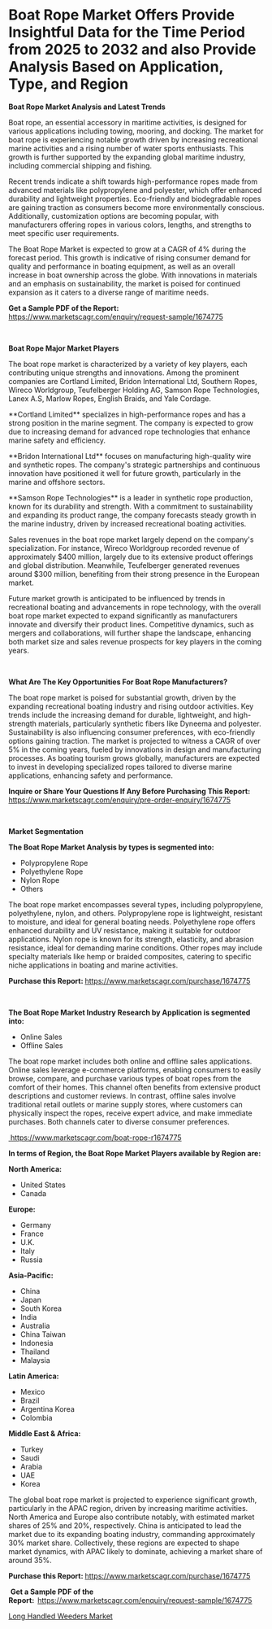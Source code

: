 <p><h1>Boat Rope Market Offers Provide Insightful Data for the Time Period from 2025 to 2032 and also Provide Analysis Based on Application, Type, and Region</h1></p><p><strong>Boat Rope Market Analysis and Latest Trends</strong></p>
<p><p>Boat rope, an essential accessory in maritime activities, is designed for various applications including towing, mooring, and docking. The market for boat rope is experiencing notable growth driven by increasing recreational marine activities and a rising number of water sports enthusiasts. This growth is further supported by the expanding global maritime industry, including commercial shipping and fishing. </p><p>Recent trends indicate a shift towards high-performance ropes made from advanced materials like polypropylene and polyester, which offer enhanced durability and lightweight properties. Eco-friendly and biodegradable ropes are gaining traction as consumers become more environmentally conscious. Additionally, customization options are becoming popular, with manufacturers offering ropes in various colors, lengths, and strengths to meet specific user requirements.</p><p>The Boat Rope Market is expected to grow at a CAGR of 4% during the forecast period. This growth is indicative of rising consumer demand for quality and performance in boating equipment, as well as an overall increase in boat ownership across the globe. With innovations in materials and an emphasis on sustainability, the market is poised for continued expansion as it caters to a diverse range of maritime needs.</p></p>
<p><strong>Get a Sample PDF of the Report:&nbsp;</strong> <a href="https://www.marketscagr.com/enquiry/request-sample/1674775?utm_campaign=3550&utm_medium=2&utm_source=Github&utm_content=ia&utm_term=25032025&utm_id=boat-rope">https://www.marketscagr.com/enquiry/request-sample/1674775</a></p>
<p>&nbsp;</p>
<p><strong>Boat Rope Major Market Players</strong></p>
<p><p>The boat rope market is characterized by a variety of key players, each contributing unique strengths and innovations. Among the prominent companies are Cortland Limited, Bridon International Ltd, Southern Ropes, Wireco Worldgroup, Teufelberger Holding AG, Samson Rope Technologies, Lanex A.S, Marlow Ropes, English Braids, and Yale Cordage.</p><p>**Cortland Limited** specializes in high-performance ropes and has a strong position in the marine segment. The company is expected to grow due to increasing demand for advanced rope technologies that enhance marine safety and efficiency. </p><p>**Bridon International Ltd** focuses on manufacturing high-quality wire and synthetic ropes. The company's strategic partnerships and continuous innovation have positioned it well for future growth, particularly in the marine and offshore sectors. </p><p>**Samson Rope Technologies** is a leader in synthetic rope production, known for its durability and strength. With a commitment to sustainability and expanding its product range, the company forecasts steady growth in the marine industry, driven by increased recreational boating activities.</p><p>Sales revenues in the boat rope market largely depend on the company's specialization. For instance, Wireco Worldgroup recorded revenue of approximately $400 million, largely due to its extensive product offerings and global distribution. Meanwhile, Teufelberger generated revenues around $300 million, benefiting from their strong presence in the European market. </p><p>Future market growth is anticipated to be influenced by trends in recreational boating and advancements in rope technology, with the overall boat rope market expected to expand significantly as manufacturers innovate and diversify their product lines. Competitive dynamics, such as mergers and collaborations, will further shape the landscape, enhancing both market size and sales revenue prospects for key players in the coming years.</p></p>
<p>&nbsp;</p>
<p><strong>What Are The Key Opportunities For Boat Rope Manufacturers?</strong></p>
<p><p>The boat rope market is poised for substantial growth, driven by the expanding recreational boating industry and rising outdoor activities. Key trends include the increasing demand for durable, lightweight, and high-strength materials, particularly synthetic fibers like Dyneema and polyester. Sustainability is also influencing consumer preferences, with eco-friendly options gaining traction. The market is projected to witness a CAGR of over 5% in the coming years, fueled by innovations in design and manufacturing processes. As boating tourism grows globally, manufacturers are expected to invest in developing specialized ropes tailored to diverse marine applications, enhancing safety and performance.</p></p>
<p><strong>Inquire or Share Your Questions If Any Before Purchasing This Report:</strong> <a href="https://www.marketscagr.com/enquiry/pre-order-enquiry/1674775?utm_campaign=3550&utm_medium=2&utm_source=Github&utm_content=ia&utm_term=25032025&utm_id=boat-rope">https://www.marketscagr.com/enquiry/pre-order-enquiry/1674775</a></p>
<p>&nbsp;</p>
<p><strong>Market Segmentation</strong></p>
<p><strong>The Boat Rope Market Analysis by types is segmented into:</strong></p>
<p><ul><li>Polypropylene Rope</li><li>Polyethylene Rope</li><li>Nylon Rope</li><li>Others</li></ul></p>
<p><p>The boat rope market encompasses several types, including polypropylene, polyethylene, nylon, and others. Polypropylene rope is lightweight, resistant to moisture, and ideal for general boating needs. Polyethylene rope offers enhanced durability and UV resistance, making it suitable for outdoor applications. Nylon rope is known for its strength, elasticity, and abrasion resistance, ideal for demanding marine conditions. Other ropes may include specialty materials like hemp or braided composites, catering to specific niche applications in boating and marine activities.</p></p>
<p><strong>Purchase this Report:&nbsp;</strong><a href="https://www.marketscagr.com/purchase/1674775?utm_campaign=3550&utm_medium=2&utm_source=Github&utm_content=ia&utm_term=25032025&utm_id=boat-rope">https://www.marketscagr.com/purchase/1674775</a></p>
<p>&nbsp;</p>
<p><strong>The Boat Rope Market Industry Research by Application is segmented into:</strong></p>
<p><ul><li>Online Sales</li><li>Offline Sales</li></ul></p>
<p><p>The boat rope market includes both online and offline sales applications. Online sales leverage e-commerce platforms, enabling consumers to easily browse, compare, and purchase various types of boat ropes from the comfort of their homes. This channel often benefits from extensive product descriptions and customer reviews. In contrast, offline sales involve traditional retail outlets or marine supply stores, where customers can physically inspect the ropes, receive expert advice, and make immediate purchases. Both channels cater to diverse consumer preferences.</p></p>
<p><a href="https://www.marketscagr.com/boat-rope-r1674775?utm_campaign=3550&utm_medium=2&utm_source=Github&utm_content=ia&utm_term=25032025&utm_id=boat-rope">&nbsp;https://www.marketscagr.com/boat-rope-r1674775</a></p>
<p><strong>In terms of Region, the Boat Rope Market Players available by Region are:</strong></p>
<p>
    <p> <strong> North America: </strong>
        <ul>
            <li>United States</li>
            <li>Canada</li>
        </ul>
        </p> 
    <p> <strong> Europe: </strong>
        <ul>
            <li>Germany</li>
            <li>France</li>
            <li>U.K.</li>
            <li>Italy</li>
            <li>Russia</li>
        </ul>
        </p> 
    <p> <strong> Asia-Pacific: </strong>
        <ul>
            <li>China</li>
            <li>Japan</li>
            <li>South Korea</li>
            <li>India</li>
            <li>Australia</li>
            <li>China Taiwan</li>
            <li>Indonesia</li>
            <li>Thailand</li>
            <li>Malaysia</li>
        </ul>
        </p> 
    <p> <strong> Latin America: </strong>
        <ul>
            <li>Mexico</li>
            <li>Brazil</li>
            <li>Argentina Korea</li>
            <li>Colombia</li>
        </ul>
        </p> 
    <p> <strong> Middle East & Africa: </strong>
        <ul>
            <li>Turkey</li>
            <li>Saudi</li>
            <li>Arabia</li>
            <li>UAE</li>
            <li>Korea</li>
        </ul>
    </p>
    </p>
<p><p>The global boat rope market is projected to experience significant growth, particularly in the APAC region, driven by increasing maritime activities. North America and Europe also contribute notably, with estimated market shares of 25% and 20%, respectively. China is anticipated to lead the market due to its expanding boating industry, commanding approximately 30% market share. Collectively, these regions are expected to shape market dynamics, with APAC likely to dominate, achieving a market share of around 35%.</p></p>
<p><strong>Purchase this Report: </strong><a href="https://www.marketscagr.com/purchase/1674775?utm_campaign=3550&utm_medium=2&utm_source=Github&utm_content=ia&utm_term=25032025&utm_id=boat-rope">https://www.marketscagr.com/purchase/1674775</a></p>
<p>&nbsp;<strong>Get a Sample PDF of the Report:&nbsp;&nbsp;</strong><a href="https://www.marketscagr.com/enquiry/request-sample/1674775?utm_campaign=3550&utm_medium=2&utm_source=Github&utm_content=ia&utm_term=25032025&utm_id=boat-rope">https://www.marketscagr.com/enquiry/request-sample/1674775</a></p>
<p><strong></strong></p>
<p><p><a href="https://github.com/sharphadan/Market-Research-Report-List-1/blob/main/long-handled-weeders-market.md?utm_campaign=3550&utm_medium=2&utm_source=Github&utm_content=ia&utm_term=25032025&utm_id=boat-rope">Long Handled Weeders Market</a></p></p>